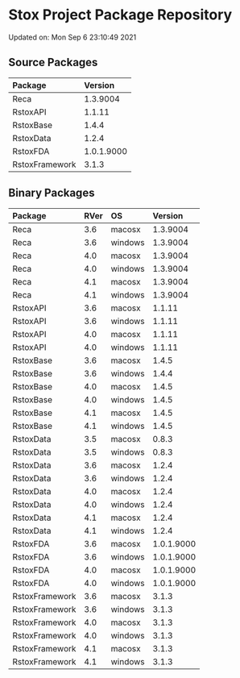 # Stox Project Package Repository


Updated on: Mon Sep  6 23:10:49 2021
## Source Packages

|Package        |Version    |
|:--------------|:----------|
|Reca           |1.3.9004   |
|RstoxAPI       |1.1.11     |
|RstoxBase      |1.4.4      |
|RstoxData      |1.2.4      |
|RstoxFDA       |1.0.1.9000 |
|RstoxFramework |3.1.3      |

## Binary Packages

|Package        |RVer |OS      |Version    |
|:--------------|:----|:-------|:----------|
|Reca           |3.6  |macosx  |1.3.9004   |
|Reca           |3.6  |windows |1.3.9004   |
|Reca           |4.0  |macosx  |1.3.9004   |
|Reca           |4.0  |windows |1.3.9004   |
|Reca           |4.1  |macosx  |1.3.9004   |
|Reca           |4.1  |windows |1.3.9004   |
|RstoxAPI       |3.6  |macosx  |1.1.11     |
|RstoxAPI       |3.6  |windows |1.1.11     |
|RstoxAPI       |4.0  |macosx  |1.1.11     |
|RstoxAPI       |4.0  |windows |1.1.11     |
|RstoxBase      |3.6  |macosx  |1.4.5      |
|RstoxBase      |3.6  |windows |1.4.4      |
|RstoxBase      |4.0  |macosx  |1.4.5      |
|RstoxBase      |4.0  |windows |1.4.5      |
|RstoxBase      |4.1  |macosx  |1.4.5      |
|RstoxBase      |4.1  |windows |1.4.5      |
|RstoxData      |3.5  |macosx  |0.8.3      |
|RstoxData      |3.5  |windows |0.8.3      |
|RstoxData      |3.6  |macosx  |1.2.4      |
|RstoxData      |3.6  |windows |1.2.4      |
|RstoxData      |4.0  |macosx  |1.2.4      |
|RstoxData      |4.0  |windows |1.2.4      |
|RstoxData      |4.1  |macosx  |1.2.4      |
|RstoxData      |4.1  |windows |1.2.4      |
|RstoxFDA       |3.6  |macosx  |1.0.1.9000 |
|RstoxFDA       |3.6  |windows |1.0.1.9000 |
|RstoxFDA       |4.0  |macosx  |1.0.1.9000 |
|RstoxFDA       |4.0  |windows |1.0.1.9000 |
|RstoxFramework |3.6  |macosx  |3.1.3      |
|RstoxFramework |3.6  |windows |3.1.3      |
|RstoxFramework |4.0  |macosx  |3.1.3      |
|RstoxFramework |4.0  |windows |3.1.3      |
|RstoxFramework |4.1  |macosx  |3.1.3      |
|RstoxFramework |4.1  |windows |3.1.3      |
